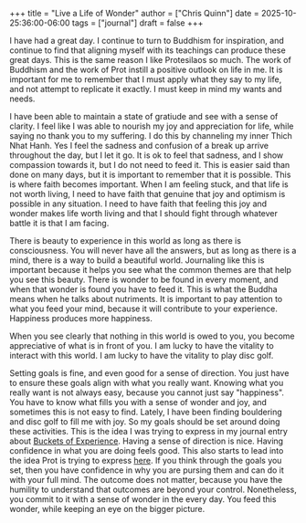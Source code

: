 +++
title = "Live a Life of Wonder"
author = ["Chris Quinn"]
date = 2025-10-25:36:00-06:00
tags = ["journal"]
draft = false
+++

I have had a great day. I continue to turn to Buddhism for inspiration, and continue to find that
aligning myself with its teachings can produce these great days. This is the same reason I like
Protesilaos so much. The work of Buddhism and the work of Prot instill a positive outlook on life in
me. It is important for me to remember that I must apply what they say to my life, and not attempt
to replicate it exactly. I must keep in mind my wants and needs.

I have been able to maintain a state of gratiude and see with a sense of clarity. I feel like I was
able to nourish my joy and appreciation for life, while saying no thank you to my suffering. I do
this by channeling my inner Thich Nhat Hanh. Yes I feel the sadness and confusion of a break up
arrive throughout the day, but I let it go. It is ok to feel that sadness, and I show compassion
towards it, but I do not need to feed it. This is easier said than done on many days, but it is
important to remember that it is possible. This is where faith becomes important. When I am feeling
stuck, and that life is not worth living, I need to have faith that genuine that joy and optimism is
possible in any situation. I need to have faith that feeling this joy and wonder makes life worth
living and that I should fight through whatever battle it is that I am facing.

There is beauty to experience in this world as long as there is consciousness. You will never have
all the answers, but as long as there is a mind, there is a way to build a beautiful
world. Journaling like this is important because it helps you see what the common themes are that
help you see this beauty. There is wonder to be found in every moment, and when that wonder is found
you have to feed it. This is what the Buddha means when he talks about nutriments. It is important
to pay attention to what you feed your mind, because it will contribute to your
experience. Happiness produces more happiness.

When you see clearly that nothing in this world is owed to you, you become appreciative of what is
in front of you. I am lucky to have the vitality to interact with this world. I am lucky to have the
vitality to play disc golf.

Setting goals is fine, and even good for a sense of direction. You just have to ensure these goals
align with what you really want. Knowing what you really want is not always easy, because you cannot
just say "happiness". You have to know what fills you with a sense of wonder and joy, and sometimes
this is not easy to find. Lately, I have been finding bouldering and disc golf to fill me with
joy. So my goals should be set around doing these activities. This is the idea I was trying to
express in my journal entry about [Buckets of Experience](./buckets-of-experience.md). Having a
sense of direction is nice. Having confidence in what you are doing feels good. This also starts to
lead into the idea Prot is trying to express
[here](https://protesilaos.com/commentary/2025-10-19-two-sides-commitment/). If you think through
the goals you set, then you have confidence in why you are pursing them and can do it with your full
mind. The outcome does not matter, because you have the humility to understand that outcomes are
beyond your control. Nonetheless, you commit to it with a sense of wonder in the every day. You feed
this wonder, while keeping an eye on the bigger picture.
